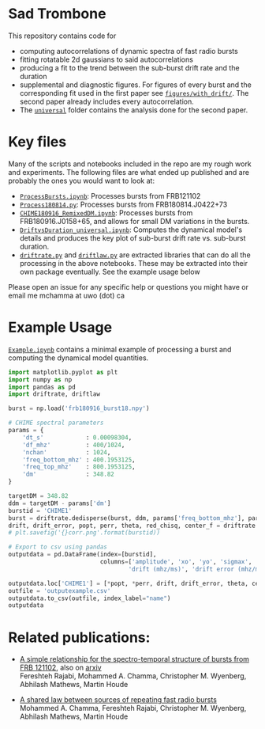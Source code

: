 # Sad Trombone

This repository contains code for

* computing autocorrelations of dynamic spectra of fast radio bursts
* fitting rotatable 2d gaussians to said autocorrelations
* producing a fit to the trend between the sub-burst drift rate and the duration
* supplemental and diagnostic figures. For figures of every burst and the corresponding fit used in the first paper see [`figures/with_drift/`](https://github.com/mef51/sadtrombone/tree/master/figures/with_drift). The second paper already includes every autocorrelation.
* The [`universal`](https://github.com/mef51/sadtrombone/tree/master/universal) folder contains the analysis done for the second paper.

Key files
===
Many of the scripts and notebooks included in the repo are my rough work and experiments.
The following files are what ended up published and are probably the ones you would want to look at:

* [`ProcessBursts.ipynb`](https://github.com/mef51/sadtrombone/blob/master/ProcessBursts.ipynb): Processes bursts from FRB121102
* [`Process180814.py`](https://github.com/mef51/sadtrombone/blob/master/universal/Process180814.py): Processes bursts from FRB180814.J0422+73
* [`CHIME180916_RemixedDM.ipynb`](https://github.com/mef51/sadtrombone/blob/master/universal/CHIME180916_RemixedDM.ipynb): Processes bursts from FRB180916.J0158+65, and allows for small DM variations in the bursts.
* [`DriftvsDuration_universal.ipynb`](https://github.com/mef51/sadtrombone/blob/master/universal/DriftvsDuration_universal.ipynb): Computes the dynamical model's details and produces the key plot of sub-burst drift rate vs. sub-burst duration.
* [`driftrate.py`](https://github.com/mef51/sadtrombone/blob/master/example/driftrate.py) and [`driftlaw.py`](https://github.com/mef51/sadtrombone/blob/master/example/driftlaw.py) are extracted libraries that can do all the processing in the above notebooks. These may be extracted into their own package eventually. See the example usage below 

Please open an issue for any specific help or questions you might have or email me mchamma at uwo (dot) ca

Example Usage
===
[`Example.ipynb`](https://github.com/mef51/sadtrombone/blob/master/example/Example.ipynb) contains a minimal example of processing a burst and computing the dynamical model quantities.

```python
import matplotlib.pyplot as plt
import numpy as np
import pandas as pd
import driftrate, driftlaw

burst = np.load('frb180916_burst18.npy')

# CHIME spectral parameters
params = {
    'dt_s'            : 0.00098304,
    'df_mhz'          : 400/1024,
    'nchan'           : 1024,
    'freq_bottom_mhz' : 400.1953125,
    'freq_top_mhz'    : 800.1953125,
    'dm'              : 348.82
}

targetDM = 348.82
ddm = targetDM - params['dm']
burstid = 'CHIME1'
burst = driftrate.dedisperse(burst, ddm, params['freq_bottom_mhz'], params['df_mhz'], params['dt_s']*1000)    
drift, drift_error, popt, perr, theta, red_chisq, center_f = driftrate.processBurst(burst, burstid, params['df_mhz'], params['dt_s']*1000, params['freq_bottom_mhz'], p0=[])
# plt.savefig('{}corr.png'.format(burstid))

# Export to csv using pandas
outputdata = pd.DataFrame(index=[burstid], 
                          columns=['amplitude', 'xo', 'yo', 'sigmax', 'sigmay', 'theta', 'amp_error', 'xo_error', 'yo_error', 'sigmax_error', 'sigmay_error', 'angle_error',
                                  'drift (mhz/ms)', 'drift error (mhz/ms)', 'angle', 'center_f', 'red_chisq', 'time_res', 'freq_res'])

outputdata.loc['CHIME1'] = [*popt, *perr, drift, drift_error, theta, center_f, red_chisq, params['dt_s'], params['df_mhz']]
outfile = 'outputexample.csv'
outputdata.to_csv(outfile, index_label="name")
outputdata
```



Related publications:
===
 * [A simple relationship for the spectro-temporal structure of bursts from FRB 121102](https://academic.oup.com/mnras/article-abstract/498/4/4936/5903289), also on [arxiv](https://arxiv.org/abs/2008.02395)    
 Fereshteh Rajabi, Mohammed A. Chamma, Christopher M. Wyenberg, Abhilash Mathews, Martin Houde

 * [A shared law between sources of repeating fast radio bursts](https://arxiv.org/abs/2010.14041)    
 Mohammed A. Chamma, Fereshteh Rajabi, Christopher M. Wyenberg, Abhilash Mathews, Martin Houde


